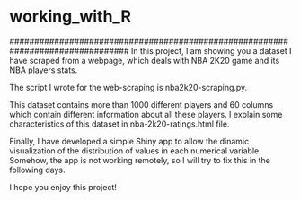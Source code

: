 # working_with_R
################################################################################
In this project, I am showing you a dataset I have scraped from a webpage, which
deals with NBA 2K20 game and its NBA players stats. 

The script I wrote for the web-scraping is nba2k20-scraping.py.

This dataset  contains more than  1000 different  players and  60 columns  which 
contain  different  information   about  all  these  players.   I  explain  some 
characteristics of this dataset in nba-2k20-ratings.html file. 

Finally, I have developed a simple Shiny app  to allow the dinamic visualization
of the distribution  of values in each  numerical variable.  Somehow, the app is
not working remotely, so I will try to fix this in the following days.

I hope you enjoy this project!
